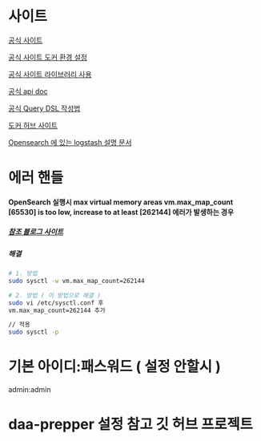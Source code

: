 # 사이트

[공식 사이트](https://opensearch.org/)

[공식 사이트 도커 환경 설정](https://opensearch.org/docs/latest/install-and-configure/install-opensearch/docker/)

[공식 사이트 라이브러리 사용](https://opensearch.org/docs/latest/clients/javascript/index/)

[공식 api doc](https://opensearch.org/docs/latest/api-reference/search/)

[공식 Query DSL 작성법](https://opensearch.org/docs/latest/query-dsl/)

[도커 허브 사이트](https://hub.docker.com/r/opensearchproject/opensearch)

[Opensearch 에 있는 logstash 설명 문서](https://opensearch.org/docs/latest/tools/logstash/index/)

# 에러 핸들

#### OpenSearch 실행시 max virtual memory areas vm.max_map_count [65530] is too low, increase to at least [262144] 에러가 발생하는 경우

##### [참조 블로그 사이트](https://m.blog.naver.com/itso-/222115351087)

##### 해결

```sh
# 1. 방법
sudo sysctl -w vm.max_map_count=262144

# 2. 방법 ( 이 방법으로 해결 )
sudo vi /etc/sysctl.conf 후
vm.max_map_count=262144 추가

// 적용
sudo sysctl -p

```

# 기본 아이디:패스워드 ( 설정 안할시 )

admin:admin

# daa-prepper 설정 참고 깃 허브 프로젝트
